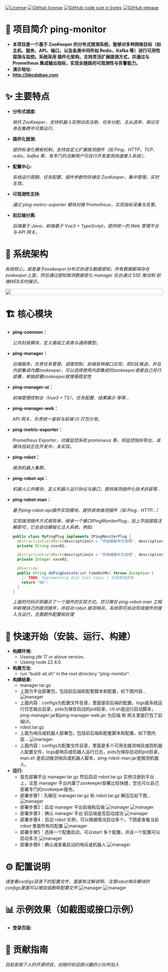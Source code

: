 [![License](https://img.shields.io/badge/License-Apache_2.0-blue.svg)](https://opensource.org/licenses/Apache-2.0)
[![GitHub license](https://img.shields.io/github/license/bbcdabao/ping-monitor.svg)](https://github.com/bbcdabao/ping-monitor/blob/main/LICENSE)
[![GitHub code size in bytes](https://img.shields.io/github/languages/code-size/bbcdabao/ping-monitor.svg)](https://github.com/bbcdabao/ping-monitor)
[![GitHub release](https://img.shields.io/github/release/bbcdabao/ping-monitor.svg)](https://github.com/bbcdabao/ping-monitor/releases)

# 📖 项目简介 ping-monitor
- **本项目是一个基于 ZooKeeper 的分布式拨测系统，能够对多种网络目标（如 主机、服务、API、端口，以及各类中间件如 Redis、Kafka 等）进行可用性探测与监控。系统采用 插件化架构，支持灵活扩展拨测方式，并通过与 Prometheus 集成输出指标，实现全链路的可观测性与告警能力。**
- **演示地址:**
- **http://bbcdabao.com**
# ✨ 主要特点
- **分布式调度:**

  _依托 ZooKeeper，支持机器人实例动态注册、任务分配、主从选举，保证任务在集群中可靠运行。_
- **插件化拨测:**
  
  _提供标准化模板机制，支持自定义扩展拨测插件（如 Ping、HTTP、TCP、redis、kafka 等，有专门的注解用户可自行开发查询快速接入系统）。_
- **配置中心:**
  
  _系统运行周期、任务配置、插件参数均存储在 ZooKeeper，集中管理，实时生效。_
- **可观测性支持:**
  
  _通过 ping-metric-exporter 模块对接 Prometheus，实现指标采集与告警。_ 
- **前后端分离:**
  
  _后端基于 Java，前端基于 Vue3 + TypeScript，提供统一的 Web 管理平台与 API 网关。_

# 📌 系统架构
  _系统核心，就是基于zookeeper分布式协调与数据感知，所有数据都保存在zookeeper上面，然后通过感知拨测数据变化  manager 后台通过 SSE 推动到 前端WEB实时展示。_
  <div style="display: flex; justify-content: space-between;">
    <img src="https://github.com/bbcdabao/ping-monitor/blob/main/docs/images/ping-monitor-frame.png" alt="" width="100%"/>
  </div>

# 🏗️ 核心模块
- **ping-common：**

  _公共封装模块，定义基础工具类与通用模型。_
- **ping-manager：**

  _后端服务，负责任务管理、调度控制、前端各种接口实现，和SSE推送，并且内部集成内置zookeeper，可以选择使用内部集成的zookeeper或者自己另行部署，单独部署zookeeper就增强稳定性_
- **ping-manager-ui：**

  _前端管理控制台（Vue3 + TS），任务配置、结果展示 等等..._
- **ping-manager-web：**

  _API 网关，负责统一鉴权与前端 UI 打包分发。_
- **ping-metric-exporter：**

  _Prometheus Exporter，对接监控系统 promeseus 等，将监控指标导出，该模块目前正在开发中，未实现。_
- **ping-robot：**

  _拨测机器人集群。_
- **ping-robot-api：**

  _机器人公共模块，定义机器人运行协议与接口，提供拨测插件化技术封装等..._
- **ping-robot-man：**

  _基于ping-robot-api插件实现模块，提供具体拨测插件（如 Ping、HTTP...）_
  
  _实现拨测插件方式很简单，继承一个接口IPingMoniterPlug，加上字段提取注解即可，它会自动模板化注入系统，例如:_
  ```java
  public class MyPingPlug implements IPingMoniterPlug {
    @ExtractionFieldMark(descriptionCn = "字段模板中文说明", descriptionEn = "Field template English description")
    private String xxxx01;

    @ExtractionFieldMark(descriptionCn = "字段模板中文说明", descriptionEn = "Field template English description")
    private Integer xxxx02;

    @Override
    public String doPingExecute(int timeOutMs) throws Exception {
      // TODO: Implementing dial test logic / 实现拨测逻辑
      return "OK";
    }
  }
  ```
  _上面的代码示例展示了一个插件的实现方式。您只需在 ping-robot-man 工程中新增自己的拨测插件，并启动 robot 拨测哨兵，系统即可自动完成插件的接入与运行，无需额外配置和处理_

# 🚀 快速开始（安装、运行、构建）
- __构建环境:__<br>
  - Useing jdk 17 or above version.
  - Useing node 22.4.0.
- __构建方法:__<br>
  - run "build-all.sh" in the root directory "ping-monitor".
- __构建结果:__<br>
  - manager.tar.gz
  - 上面为平台部署包，包括前后端和配套脚本和配置，如下图内容...
  ![manager](https://github.com/bbcdabao/ping-monitor/blob/main/docs/images/manager.png)
  - 上面内容：configs为配置文件目录，里面是前后端的配置，logs是系统运行日志输出目录，pids为保存启动的pid目录，ctl.sh是运行启动脚本，ping-manager.jar和ping-manager-web.jar 为后端 和 网关里面打包了前端UI。
  - robot.tar.gz
  - 上面为哨兵或机器人部署包，包括前后端和配套脚本和配置，如下图内容...
  ![manager](https://github.com/bbcdabao/ping-monitor/blob/main/docs/images/robot.png)
  - 上面内容：configs为配置文件目录，里面是多个可用去拨测哨兵或则机器人配置文件，logs是哨兵或机器人运行日志，pids为保存启动的pid目录，man.sh 是启动拨测哨兵或机器人脚本，ping-robot-man.jar是拨测机器人。
- __运行:__<br>
  - 首先部署平台 manager.tar.gz 然后启动 robot.tar.gz 实例注册到平台上，注意 manager 平台内置了zookeeper部署比较快捷，您也可以自己部署专门的zookeeper服务。
  - 部署步骤1：先解压 manager.tar.gz 和 robot.tar.gz 解压后如下图...
  ![manager](https://github.com/bbcdabao/ping-monitor/blob/main/docs/images/allinfo.png)
  - 部署步骤2：启动 manager 平台前端和后端
  ![manager](https://github.com/bbcdabao/ping-monitor/blob/main/docs/images/start-manager.png)
  ![manager](https://github.com/bbcdabao/ping-monitor/blob/main/docs/images/start-manager-web.png)
  - 部署步骤3：确认 manager 平台 前后端是否启动成功
  ![manager](https://github.com/bbcdabao/ping-monitor/blob/main/docs/images/manager-check.png)
  - 部署步骤4：启动 robot 实例，可以根据情况启动多个，下图是查看当前 robot 里面所有的配置
  ![manager](https://github.com/bbcdabao/ping-monitor/blob/main/docs/images/robot-list.png)
  - 部署步骤5：选择一个配置启动，可以start 多个配置，并且一个配置可以启动多次
  ![manager](https://github.com/bbcdabao/ping-monitor/blob/main/docs/images/robot-start-instance.png)
  - 部署步骤6：确认或查看启动的哨兵或机器人
  ![manager](https://github.com/bbcdabao/ping-monitor/blob/main/docs/images/robot-check.png)
     
# ⚙️ 配置说明
  _请查看configs目录下的配置文件，里面有注解说明，注意robot哨兵模块的configs里面可以增加或删除配置文件_
  ![manager](https://github.com/bbcdabao/ping-monitor/blob/main/docs/images/manager-config.png)
  ![manager](https://github.com/bbcdabao/ping-monitor/blob/main/docs/images/robot-config.png)

# 📊 示例效果（如截图或接口示例）
- __登录页面:__<br>

# 🤝 贡献指南
  _目前是我个人的开源项目，也随时欢迎感兴趣的小伙伴加入_
